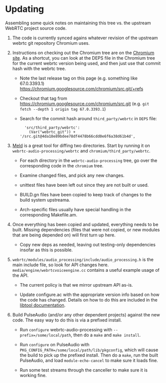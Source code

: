 Updating
=====

Assembling some quick notes on maintaining this tree vs. the upstream WebRTC
project source code.

1. The code is currently synced agains whatever revision of the upstream
   webrtc git repository Chromium uses.

2. Instructions on checking out the Chromium tree are on the
   [Chromium site][get-chromium]. As a shortcut, you can look at the DEPS file
   in the Chromium tree for the current webrtc version being used, and then
   just use that commit hash with the webrtc tree.

   * Note the last release tag on this page (e.g. something like 67.0.3393.1)
     https://chromium.googlesource.com/chromium/src.git/+refs

   * Checkout that tag from https://chromium.googlesource.com/chromium/src.git
     (e.g. `git fetch --depth 1 origin tag 67.0.3393.1`)

   * Search for the commit hash around `third_party/webrtc` in `DEPS` file:

           'src/third_party/webrtc':
             (Var("webrtc_git")) + '/src.git@4da18e89bdee78df4478b66cdd0e6f6a38d61b4d',

3. [Meld][meld] is a great tool for diffing two directories. Start by running
   it on ```webrtc-audio-processing/webrtc``` and
   ```chromium/third_party/webrtc```.

   * For each directory in the ```webrtc-audio-processing``` tree, go over the
     corresponding code in the ```chromium``` tree.

   * Examine changed files, and pick any new changes.

   * unittest files have been left out since they are not built or used.

   * BUILD.gn files have been copied to keep track of changes to the build
     system upstreama.

   * Arch-specific files usually have special handling in the corresponding
     Makefile.am.

4. Once everything has been copied and updated, everything needs to be built.
   Missing dependencies (files that were not copied, or new modules that are
   being depended on) will first turn up here.

   * Copy new deps as needed, leaving out testing-only dependencies insofar as
     this is possible.

5. ```webrtc/modules/audio_processing/include/audio_processing.h``` is the main
   include file, so look for API changes here. `media/engine/webrtcvoiceengine.cc`
   contains a useful example usage of the API.

   * The current policy is that we mirror upstream API as-is.

   * Update configure.ac with the appropriate version info  based on how the
     code has changed. Details on how to do this are included in the
     [libtool documentation][libtool-version-info].

5. Build PulseAudio (and/or any other dependent projects) against the new code.
   The easy way to do this is via a prefixed install.

   * Run ```configure``` webrtc-audio-processing with
     ```--prefix=/some/local/path```, then do a ```make``` and
     ```make install```.

   * Run ```configure``` on PulseAudio with
     ```PKG_CONFIG_PATH=/some/local/path/lib/pkgconfig```, which will cause the
     build to pick up the prefixed install. Then do a ```make```, run the built
     PulseAudio, and load ```module-echo-cancel``` to make sure it loads fine.

   * Run some test streams through the canceller to make sure it is working
     fine.

[get-chromium]: http://dev.chromium.org/developers/how-tos/get-the-code
[meld]: http://meldmerge.org/
[libtool-version-info]: https://www.gnu.org/software/libtool/manual/html_node/Updating-version-info.html
